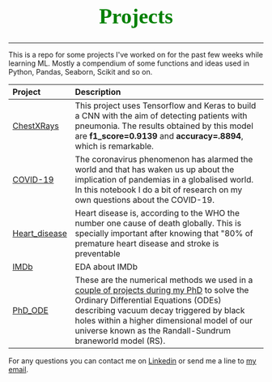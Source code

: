 <h1 style="color:green; font-family:candara; font-size:300%; text-align:center;"> 
    Projects
</h1>

***

This is a repo for some projects I've worked on for the past few weeks while learning ML. 
Mostly a compendium of some functions and ideas used in Python, Pandas, Seaborn, Scikit and so on.  
  
  
|Project|Description|
|:------|:----------|
|[ChestXRays](https://github.com/cuspime/Projects/blob/master/ChestXRays.ipynb) | This project uses Tensorflow and Keras to build a CNN with the aim of detecting patients with pneumonia. The results obtained by this model are **f1_score=0.9139** and **accuracy=.8894**, which is remarkable. |
|[COVID-19](https://github.com/cuspime/projects/blob/master/COVID-19.ipynb)| The coronavirus phenomenon has alarmed the world and that has waken us up about the implication of pandemias in a globalised world. In this notebook I do a bit of research on my own questions about the COVID-19. |
|[Heart_disease](https://github.com/vcuspinera/cuspime-projects/blob/master/Heart_disease.ipynb)| Heart disease is, according to the WHO the number one cause of death globally.  This is specially important after knowing that "80% of premature heart disease and stroke is preventable  |
|[IMDb](https://github.com/cuspime/Projects/blob/master/IMDb.ipynb)| EDA about IMDb |
|[PhD_ODE](https://github.com/cuspime/Projects/blob/master/PhD_ODE.ipynb)| These are the numerical methods we used in a [couple of projects during my PhD](https://journals.aps.org/prd/abstract/10.1103/PhysRevD.99.024046)  to solve the Ordinary Differential Equations (ODEs) describing vacuum decay triggered by black holes within a higher dimensional model of our universe known as the Randall-Sundrum braneworld model (RS). |
  
 

For any questions you can contact me on [Linkedin](https://www.linkedin.com/in/leocuspinera/) or send me a line to [my email](mailto:leocuspinera@gmail.com).
